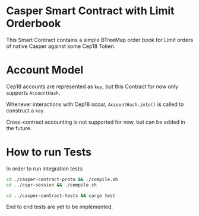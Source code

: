 # Casper Smart Contract with Limit Orderbook

This Smart Contract contains a simple BTreeMap order book for Limit orders of native Casper against some Cep18 Token.

# Account Model

Cep18 accounts are represented as `key`, but this Contract for now only supports `AccountHash`. 

Whenever interactions with Cep18 occur, `AccountHash.into()` is called to construct a `key`.

Cross-contract accounting is not supported for now, but can be added in the future.

# How to run Tests

In order to run integration tests:

```bash
cd ./casper-contract-proto && ./compile.sh
cd ../cspr-session && ./compile.sh

cd ../casper-contract-tests && cargo test
```

End to end tests are yet to be implemented.